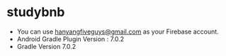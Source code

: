 # studybnb
- You can use hanyangfiveguys@gmail.com as your Firebase account.
- Android Gradle Plugin Version : 7.0.2
- Gradle Version 7.0.2

